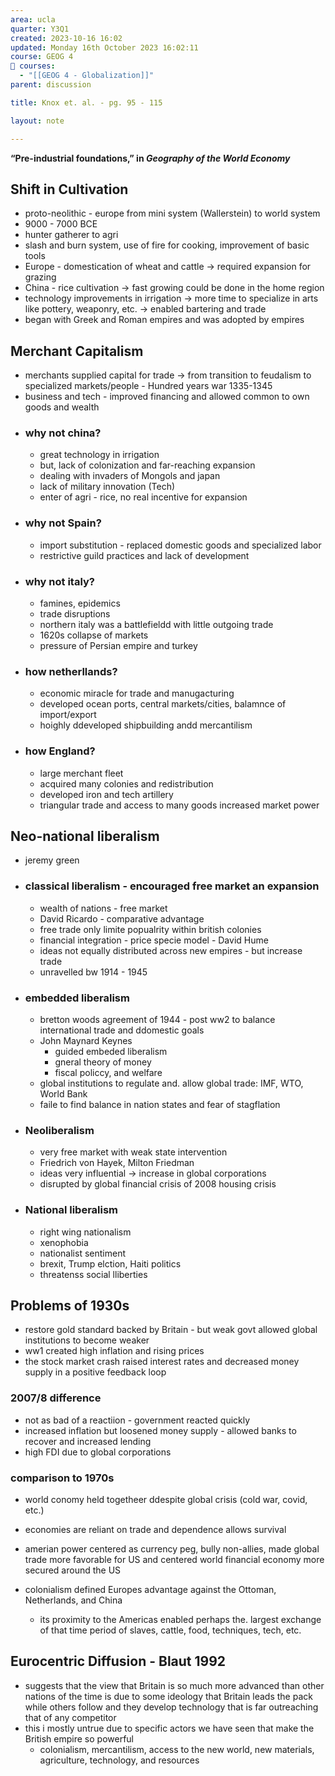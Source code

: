 ```yaml
---
area: ucla
quarter: Y3Q1
created: 2023-10-16 16:02
updated: Monday 16th October 2023 16:02:11
course: GEOG 4
📕 courses:
  - "[[GEOG 4 - Globalization]]"
parent: discussion

title: Knox et. al. - pg. 95 - 115

layout: note

---
```

**“Pre-industrial foundations,” in _Geography of the World Economy_**
## Shift in Cultivation
- proto-neolithic - europe from mini system (Wallerstein) to world system
- 9000 - 7000 BCE
- hunter gatherer to agri
- slash and burn system, use of fire for cooking, improvement of basic tools
- Europe - domestication of wheat and cattle -> required expansion for grazing
- China - rice cultivation -> fast growing could be done in the home region
- technology improvements in irrigation -> more time to specialize in arts like pottery, weaponry, etc. -> enabled bartering and trade
- began with Greek and Roman empires and was adopted by empires
## Merchant Capitalism
- merchants supplied capital for trade -> from transition to feudalism to specialized markets/people - Hundred years war 1335-1345
- business and tech - improved financing and allowed common to own goods and wealth
- ### why not china?
	- great technology in irrigation
	- but, lack of colonization and far-reaching expansion
	- dealing with invaders of Mongols and japan
	- lack of military innovation (Tech)
	- enter of agri - rice, no real incentive for expansion
- ### why not Spain?
	- import substitution - replaced domestic goods and specialized labor
	- restrictive guild practices and lack of development
- ### why not italy?
	- famines, epidemics
	- trade disruptions
	- northern italy was a battlefieldd with little outgoing trade
	- 1620s collapse of markets
	- pressure of Persian empire and turkey
- ### how netherllands?
	- economic miracle for trade and manugacturing
	- developed ocean ports, central markets/cities, balamnce of import/export
	- hoighly ddeveloped shipbuilding andd mercantilism
- ### how England?
	- large merchant fleet
	- acquired many colonies and redistribution
	- developed iron and tech artillery
	- triangular trade and access to many goods increased market power
## Neo-national liberalism
- jeremy green
- ### classical liberalism - encouraged free market an expansion
	- wealth of nations - free market
	- David Ricardo - comparative advantage
	- free trade only limite popualrity within british colonies
	- financial integration - price specie model - David Hume
	- ideas not equally distributed across new empires - but increase trade
	- unravelled bw 1914 - 1945
- ### embedded liberalism
	- bretton woods agreement of 1944 - post ww2 to balance international trade and ddomestic goals
	- John Maynard Keynes
		- guided embeded liberalism
		- gneral theory of money
		- fiscal policcy, and welfare
	- global institutions to regulate and. allow global trade: IMF, WTO, World Bank
	- faile to find balance in nation states and fear of stagflation
- ### Neoliberalism
	- very free market with weak state intervention
	- Friedrich von Hayek, Milton Friedman
	- ideas very influential -> increase in global corporations
	- disrupted by global financial crisis of 2008 housing crisis
- ### National liberalism
	- right wing nationalism
	- xenophobia
	- nationalist sentiment
	- brexit, Trump elction, Haiti politics
	- threatenss social lliberties

## Problems of 1930s
- restore gold standard backed by Britain - but weak govt allowed global institutions to become weaker
- ww1 created high inflation and rising prices
- the stock market crash raised interest rates and decreased money supply in a positive feedback loop
### 2007/8 difference
- not as bad of a reactiion - government reacted quickly
- increased inflation but loosened money supply - allowed banks to recover and increased lending
- high FDI due to global corporations
### comparison to 1970s
- world conomy held togetheer ddespite global crisis (cold war, covid, etc.)
- economies are reliant on trade and dependence allows survival
- amerian power centered as currency peg, bully non-allies, made global trade more favorable for US and centered world financial economy more secured around the US


- colonialism defined Europes advantage against the Ottoman, Netherlands, and China
	- its proximity to the Americas enabled perhaps the. largest exchange of that time period of slaves, cattle, food, techniques, tech, etc.


## Eurocentric Diffusion - Blaut 1992
- suggests that the view that Britain is so much more advanced than other nations of the time is due to some ideology that Britain leads the pack while others follow and they develop technology that is far outreaching that of any competitor
- this i mostly untrue due to specific actors we have seen that make the British empire so powerful
	- colonialism, mercantilism, access to the new world, new materials, agriculture, technology, and resources
